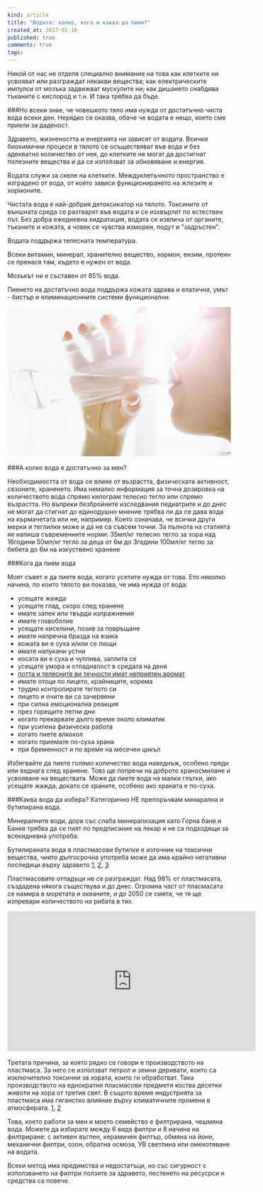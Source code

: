 ```yaml
---
kind: article
title: "Водата: колко, кога и каква да пием?"
created_at: 2017-01-16
published: true
comments: true
tags:
--- 
```

Никой от нас не отделя специално внимание на това как клетките ни усвояват или разграждат някакви вещества; как електрическите импулси от мозъка задвижват мускулите ни; как дишането снабдява тъканите с кислород и т.н. И така трябва да бъде.

###Но всеки знае, че човешкото тяло има нужда от достатъчно чиста вода всеки ден. Нерядко се оказва, обаче че водата е нещо, което сме приели за даденост. 

Здравето, жизнеността и енергията ни зависят от водата. Всички биохимични процеси в тялото се осъществяват във вода и без адекватно количество от нея, до клетките не могат да достигнат полезните вещества и да се използват за обновяване и енергия.

Водата служи за скеле на клетките. Междуклетъчното пространство е изградено от вода, от която зависи функционирането на жлезите и хормоните.

<!-- more -->

Чистата вода е най-добрия детоксикатор на тялото. Токсините от външната среда се разтварят във водата и се изхвърлят по естествен път. Без добра ежедневна хидратация, водата се извлича от органите, тъканите и кожата, а човек се чувства изморен, подут и "задръстен".

Водата поддържа телесната температура.

Всеки витамин, минерал, хранително вещество, хормон, ензим, протеин се пренася там, където е нужен от вода.

Мозъкът ни е съставен от 85% вода.

Пиенето на достатъчно вода поддържа кожата здрава и елатична, умът - бистър и елиминационните системи функционални.

![Bacterial plaque](/images/posts/water.jpg)

###А колко вода е достатъчно за мен?

Необходимостта от вода се влияе от възрастта, физическата активност, сезоните, храненето.
Има немалко информация за точна дозировка на количеството вода спрямо килограм телесно тегло или спрямо възрастта. Но въпреки безбройните изследвания педиатрите и до днес не могат да стигнат до единодушно мнение трябва ли да се дава вода на кърмачетата или не, например.
Което означава, че всички други мерки и теглилки може и да не са съвсем точни. За пълнота на статията яе напиша съвременните норми:
35мл/кг телесно тегло за хора над 16години
50мл/кг тегло за деца от 6м до 3години
100мл/кг тегло за бебета до 6м на изкуствено хранене

###Кога да пием вода

Моят съвет е да пиете вода, когато усетите нужда от това. Ето няколко начина, по които тялото ви показва, че има нужда от вода:
- усещате жажда<br />
- усещате глад, скоро след хранене<br />
- имате запек или твърди изпражнения<br />
- имате главоболие<br />
- усещате киселини, позив за повръщане<br />
- имате напречна бразда на езика<br />
- кожата ви е суха и/или се лющи<br />
- имате напукани устни<br />
- косата ви е суха и чуплива, заплита се<br />
- усещате умора и отпадналост в средата на деня<br />
- [потта и телесните ви течности имат неприятен аромат](http://www.bezkaries.com/blog/2015-01-21-%D1%81%D1%8A%D0%B2%D0%B5%D1%82%D0%B8-%D0%BB%D0%BE%D1%88-%D0%B4%D1%8A%D1%85/)<br />
- имате отоци по лицето, крайниците, корема<br />
- трудно контролирате теглото си<br />
- лицето и очите ви са зачервени<br />
- при силна емоционална реакция<br />
- през горещите летни дни<br />
- когато прекарвате дълго време около климатик<br />
- при усилена физическа работа<br />
- когато пиете алкохол<br />
- когато приемате по-суха храна<br />
- при бременност и по време на месечен цикъл<br />

Избягвайте да пиете голямо количество вода наведнъж, особено преди или веднага след хранене. Товз ще попречи на доброто храносмилане и усвояване на веществата. Може да пиете вода на малки глътки, ако усещате жажда, докато се храните, особено ако храната е по-суха.


###Каква вода да избера?
Категорично НЕ препоръчвам минарална и бутилирана вода.

Минералните води, дори със слаба минерализация като Горна баня и Банкя трябва да се пият по предписание на лекар и не са подходящи за всекидневна употреба.

Бутилираната вода в пластмасови бутилки е източник на токсични вещества, чиято дългосрочна употреба може да има крайно негативни последици върху здравето [1](https://www.ncbi.nlm.nih.gov/pubmed/19274472), [2](https://www.ncbi.nlm.nih.gov/pubmed/24015248), [3](http://pubs.acs.org/doi/abs/10.1021/es061511%2B?journalCode=esthag&)

Пластмасовите отпадъци не се разграждат. Над 98% от пластмасата, създадена някога съществува и до днес. Огромна част от пласмасата се намира в моретата и океаните, и до 2050 се смята, че тя ще изпревари количеството на рибата в тях. 

<iframe width="560" height="315" src="https://www.youtube.com/embed/lsJqMmuFWO4" frameborder="0" allowfullscreen></iframe>

Третата причина, за която рядко се говори е производството на пластмаса. За него се използват петрол и земни деривати, които са изключително токсични за хората, които ги обработват. Така производството на еднократни пласмасови предмети коства десетки животи на хора от третия свят. В същото време индустрията за пластмаса има гиганстко влияние върху климатичните промени в атмосферата. [1](https://www.ncbi.nlm.nih.gov/pmc/articles/PMC2880235/), [2](http://pacinst.org/publication/bottled-water-and-energy-a-fact-sheet/)

Това, което работи за мен и моето семейство е филтрирана, чешмяна вода. 
Можете да избирате между 6 вида филтри и 8 начина на филтриране: с активен въглен, керамичен филтър, обмяна на йони, механични филтри, озон, обратна осмоза, УВ светлина или омекотяване на водата. 

Всеки метод има предимства и недостатъци, но със сигурност с използването на филтри ползите за здравето, пестенето на ресусрси и средства са повече.